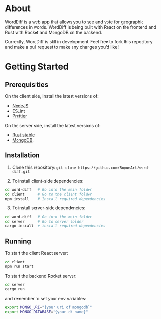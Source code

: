 # About

WordDiff is a web app that allows you to see and vote for geographic differences
in words. WordDiff is being built with React on the frontend and Rust with
Rocket and MongoDB on the backend.

Currently, WordDiff is still in development. Feel free to fork this repository
and make a pull request to make any changes you'd like!

# Getting Started

## Prerequisities

On the client side, install the latest versions of:

- [NodeJS](https://nodejs.org/en/download/)
- [ESLint](https://eslint.org/docs/user-guide/getting-started)
- [Prettier](https://prettier.io/docs/en/install.html)

On the server side, install the latest versions of:

- [Rust stable](https://www.rust-lang.org/tools/install)
- [MongoDB](https://docs.mongodb.com/manual/installation/).

## Installation

1. Clone this repository: `git clone https://github.com/RogueArt/word-diff.git`

2. To install client-side dependencies:

```bash
cd word-diff   # Go into the main folder
cd client      # Go to the client folder
npm install    # Install required dependencies
```

3. To install server-side dependencies:

```bash
cd word-diff   # Go into the main folder
cd server      # Go to server folder
cargo install  # Install required dependencies
```

## Running

To start the client React server:

```bash
cd client
npm run start
```

To start the backend Rocket server:

```bash
cd server
cargo run
```
and remember to set your env variables:
```bash
export MONGO_URI="{your uri of mongodb}"
export MONGO_DATABASE="{your db name}"
```

